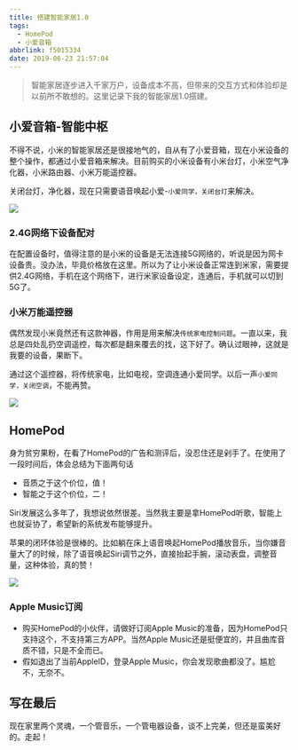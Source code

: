 ```yaml
---
title: 搭建智能家居1.0
tags:
  - HomePod
  - 小爱音箱
abbrlink: f5015334
date: 2019-06-23 21:57:04
---
```

> 智能家居逐步进入千家万户，设备成本不高，但带来的交互方式和体验却是以前所不敢想的。这里记录下我的智能家居1.0搭建。

## 小爱音箱-智能中枢
不得不说，小米的智能家居还是很接地气的，自从有了小爱音箱，现在小米设备的整个操作，都通过小爱音箱来解决。目前购买的小米设备有小米台灯，小米空气净化器，小米路由器、小米万能遥控器。

关闭台灯，净化器，现在只需要语音唤起小爱-`小爱同学，关闭台灯`来解决。

![](http://static.1991421.cn/2019-06-23-150043.png)

### 2.4G网络下设备配对
在配置设备时，值得注意的是小米的设备是无法连接5G网络的，听说是因为网卡设备贵。没办法，毕竟价格放在这里。所以为了让小米设备正常连到米家，需要提供2.4G网络，手机在这个网络下，进行米家设备设定，连通后，手机就可以切到5G了。

### 小米万能遥控器
偶然发现小米竟然还有这款神器，作用是用来解决`传统家电控制问题`。一直以来，我总是四处乱扔空调遥控，每次都是翻来覆去的找，这下好了。确认过眼神，这就是我要的设备，果断下。

通过这个遥控器，将传统家电，比如电视，空调连通小爱同学。以后一声`小爱同学，关闭空调`，不能再赞。

![](http://static.1991421.cn/2019-06-23-150816.png)

## HomePod
身为贫穷果粉，在看了HomePod的广告和测评后，没忍住还是剁手了。在使用了一段时间后，体会总结为下面两句话
- 音质之于这个价位，值！
- 智能之于这个价位，二！

Siri发展这么多年了，我想说依然很差。当然我主要是拿HomePod听歌，智能上也就妥协了，希望新的系统发布能够提升。

苹果的闭环体验是很棒的。比如躺在床上语音唤起HomePod播放音乐，当你嫌音量大了的时候，除了语音唤起Siri调节之外，直接抬起手腕，滚动表盘，调整音量，这种体验，真的赞！

![](http://static.1991421.cn/2019-06-23-150539.png)

### Apple Music订阅
- 购买HomePod的小伙伴，请做好订阅Apple Music的准备，因为HomePod只支持这个，不支持第三方APP。当然Apple Music还是挺便宜的，并且曲库音质不错，只是不全而已。
- 假如退出了当前AppleID，登录Apple Music，你会发现歌曲都没了。尴尬不，无奈不。

## 写在最后
现在家里两个灵魂，一个管音乐，一个管电器设备，谈不上完美，但还是蛮美好的。走起！

